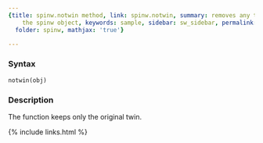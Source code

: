```yaml
---
{title: spinw.notwin method, link: spinw.notwin, summary: removes any twin added to
    the spinw object, keywords: sample, sidebar: sw_sidebar, permalink: spinw_notwin,
  folder: spinw, mathjax: 'true'}

---
```


### Syntax

`notwin(obj)`

### Description

The function keeps only the original twin.
 

{% include links.html %}
